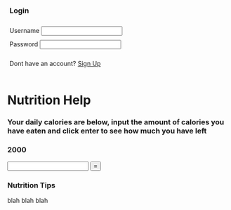 <!--Login Frontmatter-->
<div style="padding: 5px;">
    <h3>Login</h3>
</div>
<div style="padding:5px">
    <label for="username">Username</label>
    <input type="text">
</div>
<div style="padding:5px">
    <label for="password">Password</label>
    <input type="text">
</div>
<div style="padding:5px">
    <p> Dont have an account? <a href="https://jakewarren2414.github.io/dolphins2/">Sign Up</a></p>
</div>

<h1>Nutrition Help</h1>

<h3>Your daily calories are below, input the amount of calories you have eaten and click enter to see how much you have left</h3>
<!-- Calorie will be paired with your profile-->
<h3 id="C1">2000</h3>
<input type="number" id="C2">
<button onclick="calc()">=</button>
<div id="result"></div>


<h3> Nutrition Tips </h3>
<p>blah blah blah</p>

<script>
    function calc() {
        var a = Number(document.getElementById("C1").innerHTML);
        var b = Number(document.getElementById("C2").value);
        var result = a - b;
        document.getElementById("result").innerHTML = result;
    }
</script>
